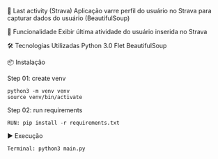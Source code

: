 📌 Last activity (Strava)
	Aplicação varre perfil do usuário no Strava para capturar dados do usuário (BeautifulSoup)

🚀 Funcionalidade
	Exibir última atividade do usuário inserida no Strava

🛠️ Tecnologias Utilizadas
	Python 3.0
	Flet
	BeautifulSoup

📦 Instalação

Step 01: create venv

```
python3 -m venv venv
source venv/bin/activate
```

Step 02: run requirements

```
RUN: pip install -r requirements.txt
```

▶️ Execução

```
Terminal: python3 main.py
```
